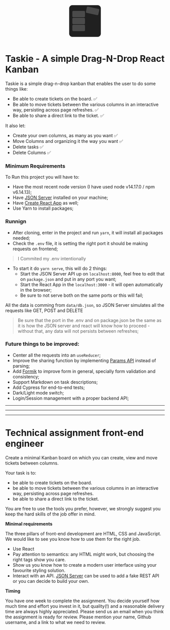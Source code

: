 
<p align="center">
    <img src="logo.png" style="margin: 10px auto">
</p>

# Taskie - A simple Drag-N-Drop React Kanban

Taskie is a simple drag-n-drop kanban that enables the user to do some things like:

- Be able to create tickets on the board. ✅
- Be able to move tickets between the various columns in an interactive way, persisting across page refreshes. ✅
- Be able to share a direct link to the ticket. ✅

It also let:

- Create your own columns, as many as you want ✅
- Move Columns and organizing it the way you want ✅
- Delete tasks ✅
- Delete Columns ✅

### Minimum Requirements

To Run this project you will have to:

- Have the most recent node version (I have used node v14.17.0 / npm v6.14.13);
- Have [JSON Server](https://github.com/typicode/json-server) installed on your machine;
- Have [Create React App](https://create-react-app.dev/) as well;
- Use Yarn to install packages;

### Runnign

 - After cloning, enter in the project and run `yarn`, it will install all packages needed;
 - Check the `.env` file, it is setting the right port it should be making requests on frontend;

 > I Commited my .env intentionally
 
 - To start it do `yarn serve`, this will do 2 things:
    - Start the JSON Server API up on `localhost:8000`, feel free to edit that on `package.json` and put in any port you want;
    - Start the React App in the `localhost:3000` - it will open automatically in the browser;
    - Be sure to not serve both on the same ports or this will fail;

All the data is comming from `data/db.json`, so JSON Server simulates all the requests like GET, POST and DELETE

> Be sure that the port in the .env and on package.json be the same as it is how the JSON server  and react will know how to proceed - without that, any data will not persists between refreshes;

 ### Future things to be improved:

 - Center all the requests into an `useReducer`;
 - Improve the sharing function by implementing [Params API](https://v5.reactrouter.com/web/example/url-params) instead of parsing;
 - Add [Formik](https://formik.org/docs/api/useFormik) to improve form in general, specially form validation and consistency;
 - Support Markdown on task descriptions;
 - Add Cypress for end-to-end tests;
 - Dark/Light mode switch;
 - Login/Session management with a proper backend API;

-----
-----
-----


# Technical assignment front-end engineer
Create a minimal Kanban board on which you can create, view and move tickets between columns.

Your task is to:

- be able to create tickets on the board.
- be able to move tickets between the various columns in an interactive way, persisting across page refreshes.
- be able to share a direct link to the ticket.

You are free to use the tools you prefer, however, we strongly suggest you keep the hard skills of the job offer in mind.

**Minimal requirements**

The three pillars of front-end development are HTML, CSS and JavaScript. We would like to see you know how to use them for the right job.
* Use React
* Pay attention to semantics: any HTML might work, but choosing the right tags show you care.
* Show us you know how to create a modern user interface using your favourite styling solution.
* Interact with an API. [JSON Server](https://github.com/typicode/json-server) can be used to add a fake REST API or you can decide to build your own.

**Timing**

You have one week to complete the assignment. You decide yourself how much time and effort you invest in it, but quality(!) and a reasonable delivery time are always highly appreciated. 
Please send us an email when you think the assignment is ready for review. Please mention your name, Github username, and a link to what we need to review.
